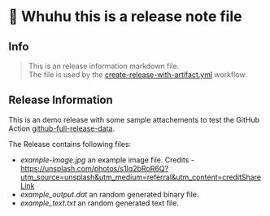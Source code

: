 # 🚀 Whuhu this is a release note file

## Info
> This is an release information markdown file.  
> The file is used by the [create-release-with-artifact.yml](.github/workflows/create-release-with-artifact.yml) workflow.

## Release Information
This is an demo release with some sample attachements to test the GitHub Action [github-full-release-data](https://github.com/marketplace/actions/github-release-data).

The Release contains following files:
- _example-image.jpg_ an example image file. Credits - https://unsplash.com/photos/s1Iq2bRoR6Q?utm_source=unsplash&utm_medium=referral&utm_content=creditShareLink
- _example_output.dat_ an random generated binary file.
- _example_text.txt_ an random generated text file.